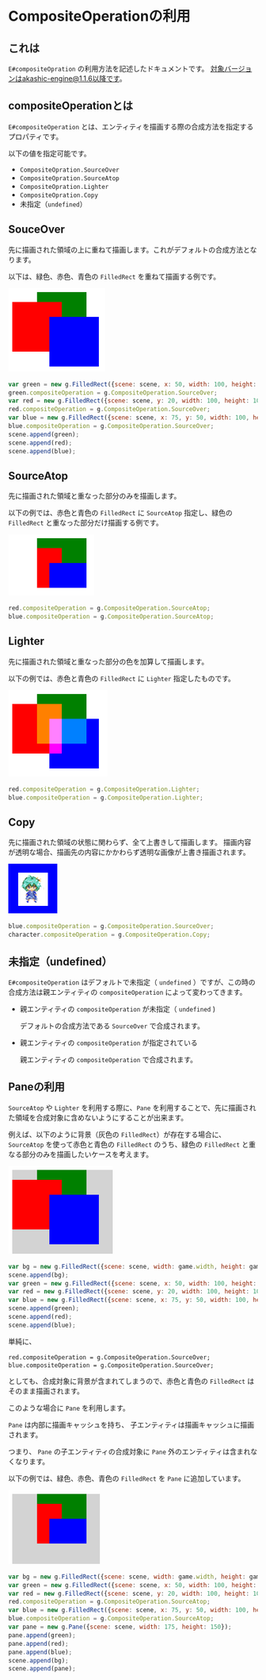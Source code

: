 # CompositeOperationの利用

## <a name="これは"></a> これは

`E#compositeOpration` の利用方法を記述したドキュメントです。
対象バージョンはakashic-engine@1.1.6以降です。

## <a name="compositeOperationとは"></a> compositeOperationとは

`E#compositeOperation` とは、エンティティを描画する際の合成方法を指定するプロパティです。

以下の値を指定可能です。

- `CompositeOpration.SourceOver`
- `CompositeOpration.SourceAtop`
- `CompositeOpration.Lighter`
- `CompositeOpration.Copy`
- 未指定（`undefined`）

## <a name="SourceOver"></a> SouceOver

先に描画された領域の上に重ねて描画します。これがデフォルトの合成方法となります。

以下は、緑色、赤色、青色の `FilledRect` を重ねて描画する例です。

![source-over](images/source-over.png)

```javascript
var green = new g.FilledRect({scene: scene, x: 50, width: 100, height: 100, cssColor: "green"});
green.compositeOperation = g.CompositeOperation.SourceOver;
var red = new g.FilledRect({scene: scene, y: 20, width: 100, height: 100, cssColor: "red"});
red.compositeOperation = g.CompositeOperation.SourceOver;
var blue = new g.FilledRect({scene: scene, x: 75, y: 50, width: 100, height: 100, cssColor: "blue"});
blue.compositeOperation = g.CompositeOperation.SourceOver;
scene.append(green);
scene.append(red);
scene.append(blue);
```

## <a name="SourceAtop"></a> SourceAtop

先に描画された領域と重なった部分のみを描画します。

以下の例では、赤色と青色の `FilledRect` に `SourceAtop` 指定し、緑色の `FilledRect` と重なった部分だけ描画する例です。

![source-atop](images/source-atop.png)


```javascript
red.compositeOperation = g.CompositeOperation.SourceAtop;
blue.compositeOperation = g.CompositeOperation.SourceAtop;
```

## <a name="Lighter"></a> Lighter

先に描画された領域と重なった部分の色を加算して描画します。

以下の例では、赤色と青色の `FilledRect` に `Lighter` 指定したものです。

![lighter](images/lighter.png)


```javascript
red.compositeOperation = g.CompositeOperation.Lighter;
blue.compositeOperation = g.CompositeOperation.Lighter;
```


## <a name="Copy"></a> Copy

先に描画された領域の状態に関わらず、全て上書きして描画します。
描画内容が透明な場合、描画先の内容にかかわらず透明な画像が上書き描画されます。

![copy](images/copy.png)

```javascript
blue.compositeOperation = g.CompositeOperation.SourceOver;
character.compositeOperation = g.CompositeOperation.Copy;
```

## <a name="未指定（undefined）"></a> 未指定（undefined）

`E#compositeOperation` はデフォルトで未指定（ `undefined` ）ですが、この時の合成方法は親エンティティの `compositeOperation` によって変わってきます。

* 親エンティティの `compositeOperation` が未指定（ `undefined` )

  デフォルトの合成方法である `SourceOver` で合成されます。

* 親エンティティの `compositeOperation` が指定されている

  親エンティティの `compositeOperation` で合成されます。


## <a name="Paneの利用"></a> Paneの利用

`SourceAtop` や `Lighter` を利用する際に、`Pane` を利用することで、先に描画された領域を合成対象に含めないようにすることが出来ます。

例えば、以下のように背景（灰色の `FilledRect`）が存在する場合に、`SourceAtop` を使って赤色と青色の `FilledRect` のうち、緑色の `FilledRect` と重なる部分のみを描画したいケースを考えます。

![source-atop-bg](images/source-atop-bg.png)

```javascript
var bg = new g.FilledRect({scene: scene, width: game.width, height: game.height, cssColor: "lightgray"});
scene.append(bg);
var green = new g.FilledRect({scene: scene, x: 50, width: 100, height: 100, cssColor: "green"});
var red = new g.FilledRect({scene: scene, y: 20, width: 100, height: 100, cssColor: "red"});
var blue = new g.FilledRect({scene: scene, x: 75, y: 50, width: 100, height: 100, cssColor: "blue"});
scene.append(green);
scene.append(red);
scene.append(blue);
```
単純に、

```
red.compositeOperation = g.CompositeOperation.SourceOver;
blue.compositeOperation = g.CompositeOperation.SourceOver;
```

としても、合成対象に背景が含まれてしまうので、赤色と青色の `FilledRect` はそのまま描画されます。

このような場合に `Pane` を利用します。

`Pane` は内部に描画キャッシュを持ち、 子エンティティは描画キャッシュに描画されます。

つまり、 `Pane` の子エンティティの合成対象に `Pane` 外のエンティティは含まれなくなります。

以下の例では、緑色、赤色、青色の `FilledRect` を `Pane` に追加しています。

![source-atop-pane](images/source-atop-pane.png)

```javascript
var bg = new g.FilledRect({scene: scene, width: game.width, height: game.height, cssColor: "lightgray"});
var green = new g.FilledRect({scene: scene, x: 50, width: 100, height: 100, cssColor: "green"});
var red = new g.FilledRect({scene: scene, y: 20, width: 100, height: 100, cssColor: "red"});
red.compositeOperation = g.CompositeOperation.SourceAtop;
var blue = new g.FilledRect({scene: scene, x: 75, y: 50, width: 100, height: 100, cssColor: "blue"});
blue.compositeOperation = g.CompositeOperation.SourceAtop;
var pane = new g.Pane({scene: scene, width: 175, height: 150});
pane.append(green);
pane.append(red);
pane.append(blue);
scene.append(bg);
scene.append(pane);
```
